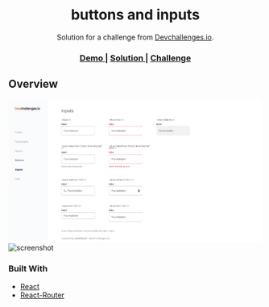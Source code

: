 <!-- Please update value in the {}  -->

<h1 align="center">buttons and inputs</h1>

<div align="center">
   Solution for a challenge from  <a href="http://devchallenges.io" target="_blank">Devchallenges.io</a>.
</div>

<div align="center">
  <h3>
    <a href="https://buttons-and-inputs.onrender.com">
      Demo
    </a>
    <span> | </span>
    <a href="https://github.com/satellites7/buttons-and-inputs">
      Solution
    </a>
    <span> | </span>
    <a href="https://devchallenges.io/challenges/TSqutYM4c5WtluM7QzGp">
      Challenge
    </a>
  </h3>
</div>

<!-- TABLE OF CONTENTS -->

<!-- OVERVIEW -->

## Overview

![screenshot](https://github.com/satellites7/image/blob/main/buttons-and-inputs.onrender.com_buttons%20(1).png)
![screenshot](https://github.com/satellites7/image/blob/main/buttons-and-inputs.onrender.com_buttons%20.png)



### Built With

<!-- This section should list any major frameworks that you built your project using. Here are a few examples.-->

- [React](https://reactjs.org/)
- [React-Router](https://v5.reactrouter.com/web/guides/quick-start)

